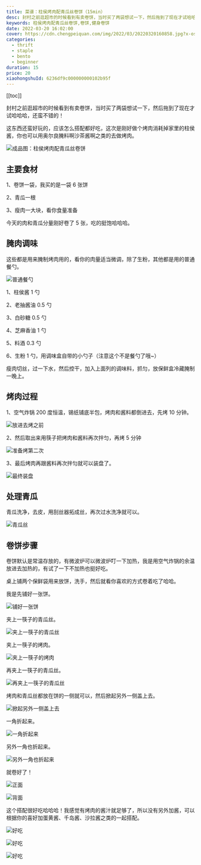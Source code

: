```yaml
---
title: 菜谱：柱侯烤肉配青瓜丝卷饼（15min）
desc: 封村之前逛超市的时候看到有卖卷饼，当时买了两袋想试一下，然后拖到了现在才试哈哈哈，还蛮不错的！这东西还蛮好玩的，应该怎么搭配都好吃，这次是刚好做个烤肉消耗掉家里的柱侯酱，你也可以用奥尔良腌料啊沙茶酱啊之类的去做烤肉。
keywords: 柱侯烤肉配青瓜丝卷饼,卷饼,健身卷饼
date: 2022-03-20 16:02:00
cover: https://cdn.chengpeiquan.com/img/2022/03/20220320160858.jpg?x-oss-process=image/interlace,1
categories:
  - thrift
  - staple
  - bento
  - beginner
duration: 15
price: 20
xiaohongshuId: 6236df9c000000000102b95f
---
```


[[toc]]

封村之前逛超市的时候看到有卖卷饼，当时买了两袋想试一下，然后拖到了现在才试哈哈哈，还蛮不错的！

这东西还蛮好玩的，应该怎么搭配都好吃，这次是刚好做个烤肉消耗掉家里的柱侯酱，你也可以用奥尔良腌料啊沙茶酱啊之类的去做烤肉。

![成品图：柱侯烤肉配青瓜丝卷饼](https://cdn.chengpeiquan.com/img/2022/03/20220320160922.jpg?x-oss-process=image/interlace,1)

## 主要食材

1、卷饼一袋，我买的是一袋 6 张饼

2、青瓜一根

3、瘦肉一大块，看你食量准备

今天的肉和青瓜分量刚好卷了 5 张，吃的挺饱哈哈哈。

## 腌肉调味

这些都是用来腌制烤肉用的，看你的肉量适当微调，除了生粉，其他都是用的普通餐勺。

![普通餐勺](https://cdn.chengpeiquan.com/img/2022/03/20220320170929.jpg?x-oss-process=image/interlace,1)

1、柱侯酱 1 勺

2、老抽酱油 0.5 勺

3、白砂糖 0.5 勺

4、芝麻香油 1 勺

5、料酒 0.3 勺

6、生粉 1 勺，用调味盒自带的小勺子（注意这个不是餐勺了哦~）

瘦肉切丝，过一下水，然后控干，加入上面列的调味料，抓匀，放保鲜盒冷藏腌制一晚上。

## 烤肉过程

1、空气炸锅 200 度恒温，锡纸铺底半包，烤肉和酱料都倒进去，先烤 10 分钟。

![放进去烤之前](https://cdn.chengpeiquan.com/img/2022/03/20220320160911.jpg?x-oss-process=image/interlace,1)

2、然后取出来用筷子把烤肉和酱料再次拌匀，再烤 5 分钟

![准备烤第二次](https://cdn.chengpeiquan.com/img/2022/03/20220320160912.jpg?x-oss-process=image/interlace,1)

3、最后烤肉再跟酱料再次拌匀就可以装盘了。

![最终装盘](https://cdn.chengpeiquan.com/img/2022/03/20220320160913.jpg?x-oss-process=image/interlace,1)

## 处理青瓜

青瓜洗净，去皮，用刮丝器拓成丝，再次过水洗净就可以。

![青瓜丝](https://cdn.chengpeiquan.com/img/2022/03/20220320160914.jpg?x-oss-process=image/interlace,1)

## 卷饼步骤

卷饼默认是常温存放的，有微波炉可以微波炉叮一下加热，我是用空气炸锅的余温放进去加热的，有试了一下不加热也挺好吃。

桌上铺两个保鲜袋用来放饼，洗手，然后就看你喜欢的方式卷着吃了哈哈。

我是先铺好一张饼。

![铺好一张饼](https://cdn.chengpeiquan.com/img/2022/03/20220320160915.jpg?x-oss-process=image/interlace,1)

夹上一筷子的青瓜丝。

![夹上一筷子的青瓜丝](https://cdn.chengpeiquan.com/img/2022/03/20220320160916.jpg?x-oss-process=image/interlace,1)

夹上一筷子的烤肉。

![夹上一筷子的烤肉](https://cdn.chengpeiquan.com/img/2022/03/20220320160917.jpg?x-oss-process=image/interlace,1)

再夹上一筷子的青瓜丝。

![再夹上一筷子的青瓜丝](https://cdn.chengpeiquan.com/img/2022/03/20220320160918.jpg?x-oss-process=image/interlace,1)

烤肉和青瓜丝都放在饼的一侧就可以，然后掀起另外一侧盖上去。

![掀起另外一侧盖上去](https://cdn.chengpeiquan.com/img/2022/03/20220320160919.jpg?x-oss-process=image/interlace,1)

一角折起来。

![一角折起来](https://cdn.chengpeiquan.com/img/2022/03/20220320160920.jpg?x-oss-process=image/interlace,1)

另外一角也折起来。

![另外一角也折起来](https://cdn.chengpeiquan.com/img/2022/03/20220320160921.jpg?x-oss-process=image/interlace,1)

就卷好了！

![正面](https://cdn.chengpeiquan.com/img/2022/03/20220320160922.jpg?x-oss-process=image/interlace,1)

![背面](https://cdn.chengpeiquan.com/img/2022/03/20220320160923.jpg?x-oss-process=image/interlace,1)

这个搭配很好吃哈哈哈！我感觉有烤肉的酱汁就足够了，所以没有另外加酱，可以根据你的喜好加蛋黄酱、千岛酱、沙拉酱之类的一起搭配。

![好吃](https://cdn.chengpeiquan.com/img/2022/03/20220320160924.jpg?x-oss-process=image/interlace,1)

![好吃](https://cdn.chengpeiquan.com/img/2022/03/20220320160925.jpg?x-oss-process=image/interlace,1)

![好吃](https://cdn.chengpeiquan.com/img/2022/03/20220320160926.jpg?x-oss-process=image/interlace,1)
